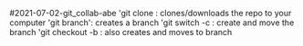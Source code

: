 

 #2021-07-02-git_collab-abe
'git clone <URL>: clones/downloads the repo to your computer
'git branch': creates a branch
'git switch -c <NAME>: create and move the branch <NAME>
'git checkout -b <NAME>: also creates and moves to branch <NAME>

